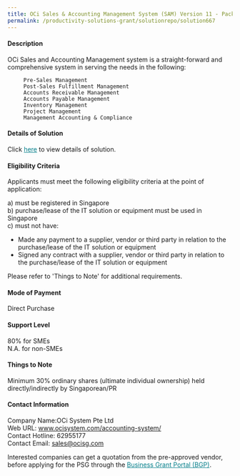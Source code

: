 ```yaml
---
title: OCi Sales & Accounting Management System (SAM) Version 11 - Package (10 Concurrent Users)
permalink: /productivity-solutions-grant/solutionrepo/solution667
---
```


#### Description

OCi Sales and Accounting Management system is a straight-forward and comprehensive system in serving the needs in the following:
 
         Pre-Sales Management
         Post-Sales Fulfillment Management
         Accounts Receivable Management
         Accounts Payable Management
         Inventory Management
         Project Management
         Management Accounting & Compliance

#### Details of Solution

Click <a href='https://govassist.gobusiness.gov.sg/images/psg/Desensitised_OCi_SYSTEMS_20200267_Annex_3_20200707122945_Part_5.pdf' style='color:#037e8a'>here</a> to view details of solution.

#### Eligibility Criteria

Applicants must meet the following eligibility criteria at the point of application:

a) must be registered in Singapore <br>
b) purchase/lease of the IT solution or equipment must be used in Singapore <br>
c) must not have:
- Made any payment to a supplier, vendor or third party in relation to the purchase/lease of the IT solution or equipment
- Signed any contract with a supplier, vendor or third party in relation to the purchase/lease of the IT solution or equipment

Please refer to 'Things to Note' for additional requirements.

#### Mode of Payment
Direct Purchase

#### Support Level
80% for SMEs <br>
N.A. for non-SMEs

#### Things to Note
Minimum 30% ordinary shares (ultimate individual ownership) held directly/indirectly by Singaporean/PR

#### Contact Information
Company Name:OCi System Pte Ltd <br>Web URL: www.ocisystem.com/accounting-system/ <br>Contact Hotline: 62955177 <br>Contact Email: sales@ocisg.com <br>

Interested companies can get a quotation from the pre-approved vendor, before applying for the PSG through the <a target='_blank' style='color:#037e8a' href='https://www.businessgrants.gov.sg/'>Business Grant Portal (BGP)</a>.
